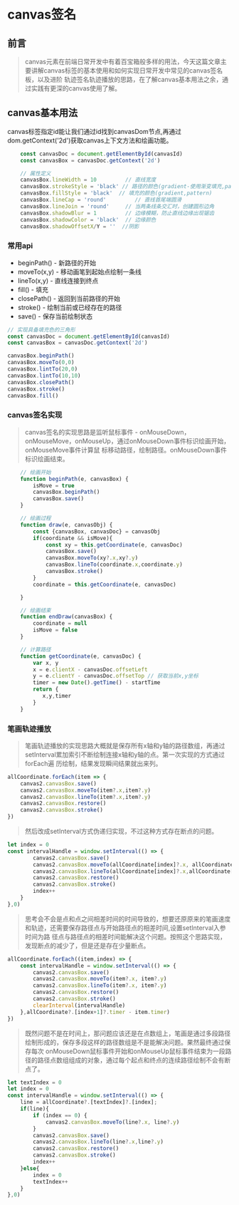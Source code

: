 # canvas签名

## 前言

> canvas元素在前端日常开发中有着百宝箱般多样的用法，今天这篇文章主要讲解canvas标签的基本使用和如何实现日常开发中常见的canvas签名板，以及进阶
> 轨迹签名轨迹播放的思路，在了解canvas基本用法之余，通过实践有更深的canvas使用了解。

## canvas基本用法

canvas标签指定id能让我们通过id找到canvasDom节点,再通过dom.getContext('2d')获取canvas上下文方法和绘画功能。

```javascript
    const canvasDoc = document.getElementById(canvasId)
    const canvasBox = canvasDoc.getContext('2d')

    // 属性定义
    canvasBox.lineWidth = 10         // 直线宽度
    canvasBox.strokeStyle = 'black' // 路径的颜色(gradient-使用渐变填充,pattern-使用纹理填充)
    canvasBox.fillStyle = 'black'  // 填充的颜色(gradient,pattern)
    canvasBox.lineCap = 'round'         // 直线首尾端圆滑
    canvasBox.lineJoin = 'round'     // 当两条线条交汇时，创建圆形边角
    canvasBox.shadowBlur = 1         // 边缘模糊，防止直线边缘出现锯齿
    canvasBox.shadowColor = 'black'  // 边缘颜色
    canvasBox.shadowOffsetX/Y = ''  //阴影
```

### 常用api

* beginPath() - 新路径的开始  
* moveTo(x,y) - 移动画笔到起始点绘制一条线
* lineTo(x,y) - 直线连接到终点
* fill() - 填充
* closePath() - 返回到当前路径的开始
* stroke() - 绘制当前或已经存在的路径
* save() - 保存当前绘制状态

```javascript
// 实现具备填充色的三角形
const canvasDoc = document.getElementById(canvasId)
const canvasBox = canvasDoc.getContext('2d')

canvasBox.beginPath()
canvasBox.moveTo(0,0)
canvasBox.lintTo(20,0)
canvasBox.lintTo(10,10)
canvasBox.closePath()
canvasBox.stroke()
canvasBox.fill()
```

### canvas签名实现

> canvas签名的实现思路是监听鼠标事件 - onMouseDown，onMouseMove，onMouseUp，通过onMouseDown事件标识绘画开始，onMouseMove事件计算鼠
> 标移动路径，绘制路径。onMouseDown事件标识绘画结束。

```javascript
    // 绘画开始
    function beginPath(e, canvasBox) {
        isMove = true
        canvasBox.beginPath()
        canvasBox.save()
    }

    // 绘画过程
    function draw(e, canvasObj) {
        const {canvasBox, canvasDoc} = canvasObj
        if(coordinate && isMove){
            const xy = this.getCoordinate(e, canvasDoc)
            canvasBox.save()
            canvasBox.moveTo(xy?.x,xy?.y)
            canvasBox.lineTo(coordinate.x,coordinate.y)
            canvasBox.stroke()
        }
        coordinate = this.getCoordinate(e, canvasDoc)

    }

    // 绘画结束
    function endDraw(canvasBox) {
        coordinate = null
        isMove = false
    }

    // 计算路径
    function getCoordinate(e, canvasDoc) {
        var x, y
        x = e.clientX - canvasDoc.offsetLeft
        y = e.clientY - canvasDoc.offsetTop // 获取当前x,y坐标
        timer = new Date().getTime() - startTime
        return {
           x,y,timer
        }
    }
```

### 笔画轨迹播放

> 笔画轨迹播放的实现思路大概就是保存所有x轴和y轴的路径数组，再通过setInterval累加索引不断绘制连接x轴和y轴的点。第一次实现的方式通过forEach遍
> 历绘制，结果发现瞬间结果就出来列。

```javascript
allCoordinate.forEach(item => {
    canvas2.canvasBox.save()
    canvas2.canvasBox.moveTo(item?.x,item?.y)
    canvas2.canvasBox.lineTo(item?.x,item?.y)
    canvas2.canvasBox.restore()
    canvas2.canvasBox.stroke()
})
```

> 然后改成setInterval方式伪递归实现，不过这种方式存在断点的问题。

```javascript
let index = 0
const intervalHandle = window.setInterval(() => {
        canvas2.canvasBox.save()
        canvas2.canvasBox.moveTo(allCoordinate[index]?.x, allCoordinate[index]?.y)
        canvas2.canvasBox.lineTo(allCoordinate[index]?.x,allCoordinate[index]?.y)
        canvas2.canvasBox.restore()
        canvas2.canvasBox.stroke()
        index++
    }
},0)
```

> 思考会不会是点和点之间相差时间的时间导致的，想要还原原来的笔画速度和轨迹，还需要保存路径点与开始路径点的相差时间,设置setInterval入参时间为路
> 径点与路径点的相差时间能解决这个问题。按照这个思路实现，发现断点的减少了，但是还是存在少量断点。

```javascript
allCoordinate.forEach((item,index) => {
    const intervalHandle = window.setInterval(() => {
        canvas2.canvasBox.save()
        canvas2.canvasBox.moveTo(item?.x, item?.y)
        canvas2.canvasBox.lineTo(item?.x, item?.y)
        canvas2.canvasBox.restore()
        canvas2.canvasBox.stroke()
        clearInterval(intervalHandle)
    },allCoordinate?.[index+1]?.timer - item.timer)
})
```

> 既然问题不是在时间上，那问题应该还是在点数组上，笔画是通过多段路径绘制形成的，保存多段这样的路径数组是不是能解决问题。果然最终通过保存每次
> onMouseDown鼠标事件开始和onMouseUp鼠标事件结束为一段路径的路径点数组组成的对象，通过每个起点和终点的连续路径绘制不会有断点了。

```javascript
let textIndex = 0
let index = 0
const intervalHandle = window.setInterval(() => {
    line = allCoordinate?.[textIndex]?.[index];
    if(line){
        if (index == 0) {
            canvas2.canvasBox.moveTo(line?.x, line?.y)
        }
        canvas2.canvasBox.save()
        canvas2.canvasBox.lineTo(line?.x,line?.y)
        canvas2.canvasBox.restore()
        canvas2.canvasBox.stroke()
        index++
    }else{
        index = 0
        textIndex++
    }
},0)
```
